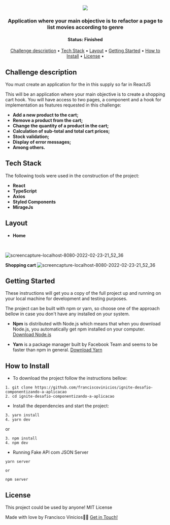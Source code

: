 <div align="center">
   <img  src="https://user-images.githubusercontent.com/78514869/155436253-962bf819-7af1-4cc0-8364-a8896d98ea04.png">
</div>

<h3 align="center">
    Application where your main objective is to refactor a page to list movies according to genre
</h3>

<h4 align="center"> 
	 Status: Finished
</h4>


<p align="center">
 <a href="#challenge-description">Challenge description</a> • 
 <a href="#tech-stack">Tech Stack</a> • 
 <a href="#layout">Layout</a> • 
 <a href="#getting-started">Getting Started</a> • 
 <a href="#how-to-install">How to Install</a> • 
 <a href="#license">License</a> • 
</p>


## Challenge description

<p>
  You must create an application for the in this supply so far in ReactJS

This will be an application where your main objective is to create a shopping cart hook.
 You will have access to two pages, a component and a hook for implementation as features requested in this challenge:
</p>

  -   **Add a new product to the cart;**
  -   **Remove a product from the cart;**
  -   **Change the quantity of a product in the cart;**
  -   **Calculation of sub-total and total cart prices;**
  -   **Stock validation;**
  -   **Display of error messages;**
  -   **Among others.**


## Tech Stack

The following tools were used in the construction of the project:

-   **React**
-   **TypeScript**
-   **Axios**
-   **Styled Components**
-   **MirageJs**

## Layout

* **Home**
<br/>

![screencapture-localhost-8080-2022-02-23-21_52_36](https://user-images.githubusercontent.com/78514869/155437075-553c8af4-36d9-4a64-8825-b1f4ca497ae6.png)

**Shopping cart**
![screencapture-localhost-8080-2022-02-23-21_52_36](https://user-images.githubusercontent.com/78514869/155437075-553c8af4-36d9-4a64-8825-b1f4ca497ae6.png)


## Getting Started

These instructions will get you a copy of the full project up and running on your local machine for development and testing purposes.

The project can be built with npm or yarn, so choose one of the approach bellow in case you don't have any installed on your system.

* **Npm** is distributed with Node.js which means that when you download Node.js, you automatically get npm installed on your computer. [Download Node.js](https://nodejs.org/en/download/)

* **Yarn** is a package manager built by Facebook Team and seems to be faster than npm in general.  [Download Yarn](https://yarnpkg.com/en/docs/install)


## How to Install

* To download the project follow the instructions bellow:

```
1. git clone https://github.com/franciscovinicios/ignite-desafio-componentizando-a-aplicacao
2. cd ignite-desafio-componentizando-a-aplicacao
```

* Install the dependencies and start the project:

```
3. yarn install
4. yarn dev

```

or

```
3. npm install
4. npm dev
```

* Running Fake API com JSON Server

```
yarn server 

or

npm server
```



## License

This project could be used by anyone! MIT License

Made with love by Francisco Vinicios👋🏽 [Get in Touch!](https://www.linkedin.com/in/franciscoviniciosti/)
